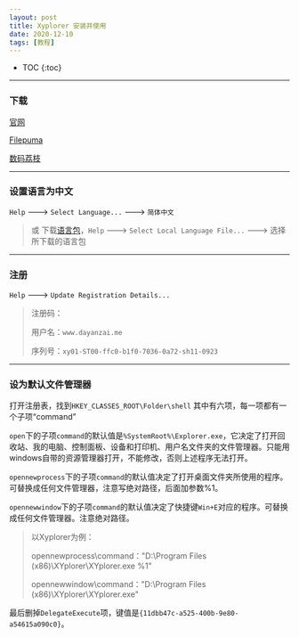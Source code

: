 ```yaml
---
layout: post
title: Xyplorer 安装并使用
date: 2020-12-10
tags: [教程]
---
```


* TOC
{:toc}

---

### 下载

[官网](https://www.xyplorer.com/)

[Filepuma](https://www.filepuma.com/download/xyplorer_21.30-27263/)

[数码荔枝](https://dl.lizhi.io/xyplorer)

---

### 设置语言为中文

`Help` ---> `Select Language...` ---> `简体中文`

>或  下载[语言包](https://www.xyplorer.com/languages.php)，`Help` ---> `Select Local Language File...` ---> 选择所下载的语言包

-----

### 注册

`Help` ---> `Update Registration Details...`
>注册码：
>
>用户名：`www.dayanzai.me`
>
>序列号：`xy01-ST00-ffc0-b1f0-7036-0a72-sh11-0923`

------

### 设为默认文件管理器

打开注册表，找到`HKEY_CLASSES_ROOT\Folder\shell`
其中有六项，每一项都有一个子项“command”

`open`下的子项`command`的默认值是`%SystemRoot%\Explorer.exe`，它决定了打开回收站、我的电脑、控制面板、设备和打印机、用户名文件夹的文件管理器。只能用windows自带的资源管理器打开，不能修改，否则上述程序无法打开。

`opennewprocess`下的子项`command`的默认值决定了打开桌面文件夹所使用的程序。可替换成任何文件管理器，注意写绝对路径，后面加参数%1。

`opennewwindow`下的子项`command`的默认值决定了快捷键`Win+E`对应的程序。可替换成任何文件管理器。注意绝对路径。

>以Xyplorer为例：
>
>opennewprocess\command："D:\Program Files (x86)\XYplorer\XYplorer.exe %1"
>
>opennewwindow\command："D:\Program Files (x86)\XYplorer\XYplorer.exe"

最后删掉`DelegateExecute`项，键值是`{11dbb47c-a525-400b-9e80-a54615a090c0}`。